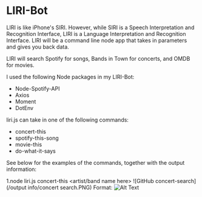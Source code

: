 # LIRI-Bot
LIRI is like iPhone's SIRI. However, while SIRI is a Speech Interpretation and Recognition Interface, LIRI is a Language Interpretation and Recognition Interface. LIRI will be a command line node app that takes in parameters and gives you back data.

LIRI will search Spotify for songs, Bands in Town for concerts, and OMDB for movies.

I used the following Node packages in my LIRI-Bot:
* Node-Spotify-API
* Axios
* Moment
* DotEnv

liri.js can take in one of the following commands:
* concert-this
* spotify-this-song
* movie-this
* do-what-it-says

See below for the examples of the commands, together with the output information:

1.node liri.js concert-this <artist/band name here>
![GitHub concert-search](/output info/concert search.PNG)
Format: ![Alt Text](url)
